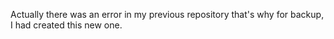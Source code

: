 Actually there was an error in my previous repository that's why for backup, I had created this new one.
